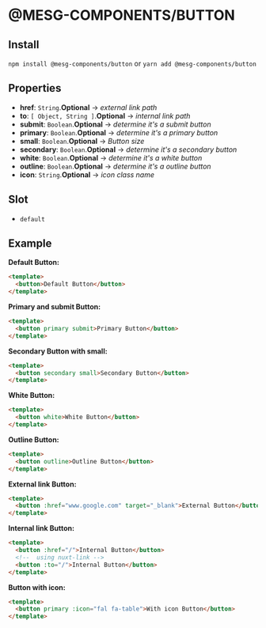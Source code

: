# @MESG-COMPONENTS/BUTTON

## Install

`npm install @mesg-components/button` or `yarn add @mesg-components/button`

## Properties

- **href**: `String`.**Optional** -> _external link path_
- **to**: `[ Object, String ]`.**Optional** -> _internal link path_
- **submit**: `Boolean`.**Optional** -> _determine it's a submit button_
- **primary**: `Boolean`.**Optional** -> _determine it's a primary button_
- **small**: `Boolean`.**Optional** -> _Button size_
- **secondary**: `Boolean`.**Optional** -> _determine it's a secondary button_
- **white**: `Boolean`.**Optional** -> _determine it's a white button_
- **outline**: `Boolean`.**Optional** -> _determine it's a outline button_
- **icon**: `String`.**Optional** -> _icon class name_

## Slot

- `default`

## Example

**Default Button:**

```html
<template>
  <button>Default Button</button>
</template>
```

**Primary and submit Button:**

```html
<template>
  <button primary submit>Primary Button</button>
</template>
```

**Secondary Button with small:**

```html
<template>
  <button secondary small>Secondary Button</button>
</template>
```

**White Button:**

```html
<template>
  <button white>White Button</button>
</template>
```

**Outline Button:**

```html
<template>
  <button outline>Outline Button</button>
</template>
```

**External link Button:**

```html
<template>
  <button :href="www.google.com" target="_blank">External Button</button>
</template>
```

**Internal link Button:**

```html
<template>
  <button :href="/">Internal Button</button>
  <!--  using nuxt-link -->
  <button :to="/">Internal Button</button>
</template>
```

**Button with icon:**

```html
<template>
  <button primary :icon="fal fa-table">With icon Button</button>
</template>
```
